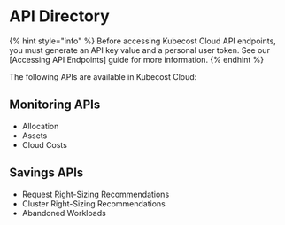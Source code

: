 # API Directory

{% hint style="info" %}
Before accessing Kubecost Cloud API endpoints, you must generate an API key value and a personal user token. See our [Accessing API Endpoints] guide for more information.
{% endhint %}

The following APIs are available in Kubecost Cloud:

## Monitoring APIs

* Allocation
* Assets
* Cloud Costs

## Savings APIs

* Request Right-Sizing Recommendations
* Cluster Right-Sizing Recommendations
* Abandoned Workloads